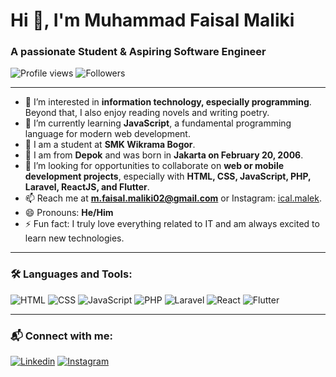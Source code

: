 # Hi 👋, I'm Muhammad Faisal Maliki  
### A passionate Student & Aspiring Software Engineer  

![Profile views](https://komarev.com/ghpvc/?username=muhammadfaisalmaliki&label=Profile%20views&color=0e75b6&style=flat)
![Followers](https://img.shields.io/github/followers/muhammadfaisalmaliki?label=Followers)

---

- 👀 I’m interested in **information technology, especially programming**. Beyond that, I also enjoy reading novels and writing poetry.  
- 🌱 I’m currently learning **JavaScript**, a fundamental programming language for modern web development.  
- 🏫 I am a student at **SMK Wikrama Bogor**.  
- 📍 I am from **Depok** and was born in **Jakarta on February 20, 2006**.  
- 💞️ I’m looking for opportunities to collaborate on **web or mobile development projects**, especially with **HTML, CSS, JavaScript, PHP, Laravel, ReactJS, and Flutter**.  
- 📫 Reach me at **[m.faisal.maliki02@gmail.com](mailto:m.faisal.maliki02@gmail.com)** or Instagram: [ical.malek](https://instagram.com/ical.malek).  
- 😄 Pronouns: **He/Him**  
- ⚡ Fun fact: I truly love everything related to IT and am always excited to learn new technologies.  

---

### 🛠️ Languages and Tools:
![HTML](https://img.shields.io/badge/-HTML5-E34F26?style=flat&logo=html5&logoColor=white)
![CSS](https://img.shields.io/badge/-CSS3-1572B6?style=flat&logo=css3&logoColor=white)
![JavaScript](https://img.shields.io/badge/-JavaScript-F7DF1E?style=flat&logo=javascript&logoColor=black)
![PHP](https://img.shields.io/badge/-PHP-777BB4?style=flat&logo=php&logoColor=white)
![Laravel](https://img.shields.io/badge/-Laravel-F55247?style=flat&logo=laravel&logoColor=white)
![React](https://img.shields.io/badge/-React-20232A?style=flat&logo=react&logoColor=61DAFB)
![Flutter](https://img.shields.io/badge/-Flutter-02569B?style=flat&logo=flutter&logoColor=white)

---

### 📬 Connect with me:
[![Linkedin](https://img.shields.io/badge/-LinkedIn-blue?style=flat&logo=linkedin)](https://linkedin.com/in/username)
[![Instagram](https://img.shields.io/badge/-Instagram-E4405F?style=flat&logo=instagram&logoColor=white)](https://instagram.com/ical.malek)
